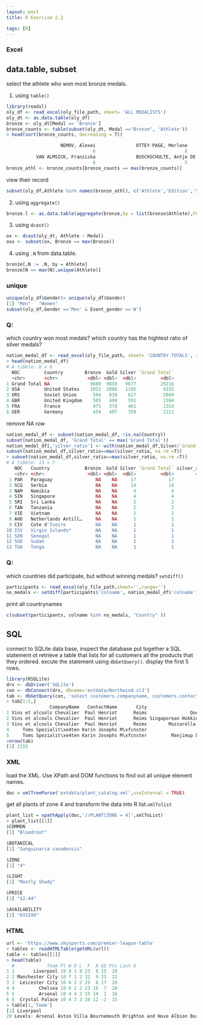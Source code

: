 ```yaml
---
layout: post
title: R Exercise 2.2

tags: [R]
---
```


### Excel
## data.table, subset
select the athlete who won most bronze medals.

1. using ```table()```
```r
library(readxl)
oly_df <- read_excel(oly_file_path, sheet= 'ALL MEDALISTS')
oly_dt <- as.data.table(oly_df)
bronze <- oly_dt[Medal == 'Bronze']
bronze_counts <- table(subset(oly_dt, Medal =="Bronze", 'Athlete'))
> head(sort(bronze_counts, decreasing = T))

                    NEMOV, Alexei               OTTEY-PAGE, Merlene                SAVOLAINEN, Heikki 
                                6                                 6                                 6 
           VAN ALMSICK, Franziska               BUSCHSCHULTE, Antje DE JONG, Adrianus Egbertus Willem 
                                6                                 5                                 5 
bronze_athl <- bronze_counts[bronze_counts == max(bronze_counts)]
```
view their record
```r
subset(oly_df,Athlete %in% names(bronze_athl), c('Athlete','Edition','Sport','Event'))
```

2. using ```aggregate()```
```r
bronze.l <- as.data.table(aggregate(bronze,by = list(bronze$Athlete),FUN = length))
```
3. using ```dcast()```
```r
ox <- dcast(oly_dt, Athlete ~ Medal)
oxx <- subset(ox, Bronze == max(Bronze))
```
4. using ```.N``` from data.table.
```r
bronze[,N := .N, by = Athlete]
bronze[N == max(N),unique(Athlete)]
```
### unique
```r 
unique(oly_df$Gender)> unique(oly_df$Gender)
[1] "Men"   "Women"
subset(oly_df,Gender =='Men' & Event_gender =='W')
```

### Q: 
which country won most medals?
which country has the hightest ratio of silver medals?

```r
nation_medal_df <- read_excel(oly_file_path, sheet= 'COUNTRY TOTALS', range = 'A147:F286')
> head(nation_medal_df)
# A tibble: 6 x 6
  NOC         Country        Bronze  Gold Silver `Grand Total`
  <chr>       <chr>           <dbl> <dbl>  <dbl>         <dbl>
1 Grand Total NA               9689  9850   9677         29216
2 USA         United States    1052  2088   1195          4335
3 URS         Soviet Union      584   838    627          2049
4 GBR         United Kingdom    505   498    591          1594
5 FRA         France            475   378    461          1314
6 GER         Germany           454   407    350          1211
```
remove NA row
```r
nation_medal_df <- subset(nation_medal_df, !is.na(Country))
subset(nation_medal_df, 'Grand Total' == max('Grand Total'))
nation_medal_df[,'silver_ratio'] <- with(nation_medal_df,Silver/`Grand Total`)
subset(nation_medal_df,silver_ratio==max(silver_ratio, na.rm =T))
> subset(nation_medal_df,silver_ratio==max(silver_ratio, na.rm =T))
# A tibble: 13 x 7
   NOC   Country             Bronze  Gold Silver `Grand Total` silver_ratio
   <chr> <chr>                <dbl> <dbl>  <dbl>         <dbl>        <dbl>
 1 PAR   Paraguay                NA    NA     17            17            1
 2 SCG   Serbia                  NA    NA     14            14            1
 3 NAM   Namibia                 NA    NA      4             4            1
 4 SIN   Singapore               NA    NA      4             4            1
 5 SRI   Sri Lanka               NA    NA      2             2            1
 6 TAN   Tanzania                NA    NA      2             2            1
 7 VIE   Vietnam                 NA    NA      2             2            1
 8 AHO   Netherlands Antill…     NA    NA      1             1            1
 9 CIV   Cote d'Ivoire           NA    NA      1             1            1
10 ISV   Virgin Islands*         NA    NA      1             1            1
11 SEN   Senegal                 NA    NA      1             1            1
12 SUD   Sudan                   NA    NA      1             1            1
13 TGA   Tonga                   NA    NA      1             1            1
```
### Q:
which countries did participate, but without winning medals? ```setdiff()```
```r
participants <- read_excel(oly_file_path,sheet='',range='')
no_medals <- setdiff(participants$'colname', nation_medal_df$'colname')
```
print all countrynames
```r
c(subset(participants, colname %in% no_medals, "Country" ))
```

## SQL
connect to SQLite data base, inspect the database put together a SQL statement ot retrieve a table that lists for all customers all the products that they ordered.
excute the statement using ```dbGetQuery()```.
display the first 5 rows.
```r
library(RSQLite)
drv <- dbDriver('SQLite')
con <- dbConnect(drv, dbname='extdata/Northwind.sl3')
tab <- dbGetQuery(con, 'select customers.companyname, customers.contactname, customers.city, products.productname from customers inner join orders on customers.customerid = orders.customerid inner join `order details` on orders.orderid = `order details`.orderid inner join products on `order details`.productid =products.productid')
> tab[1:5,]
                CompanyName   ContactName       City                   ProductName
1 Vins et alcools Chevalier  Paul Henriot      Reims                Queso Cabrales
2 Vins et alcools Chevalier  Paul Henriot      Reims Singaporean Hokkien Fried Mee
3 Vins et alcools Chevalier  Paul Henriot      Reims        Mozzarella di Giovanni
4     Toms Spezialit\xe4ten Karin Josephs M\xfcnster                          Tofu
5     Toms Spezialit\xe4ten Karin Josephs M\xfcnster         Manjimup Dried Apples
>nrow(tab)
[1] 2155
```
### XML
load the XML. Use XPath and DOM functions to find out all unique element names.
```r
doc = xmlTreeParse('extdata/plant_catalog.xml',useInternal = TRUE)
```
get all plants of zone 4 and transform the data into R list.```xmlTolist```
```r
plant_list = xpathApply(doc,'//PLANT[ZONE = 4]',xmlToList)
> plant_list[[1]]
$COMMON
[1] "Bloodroot"

$BOTANICAL
[1] "Sanguinaria canadensis"

$ZONE
[1] "4"

$LIGHT
[1] "Mostly Shady"

$PRICE
[1] "$2.44"

$AVAILABILITY
[1] "031599"
```
### HTML
```r
url <- 'https://www.skysports.com/premier-league-table'
> tables <- readHTMLTable(getURL(url))
table <- tables[[1]]
> head(table)
  #            Team Pl W D L  F  A GD Pts Last 6
1 1       Liverpool 10 9 1 0 23  8 15  28       
2 2 Manchester City 10 7 1 2 32  9 23  22       
3 3  Leicester City 10 6 2 2 25  8 17  20       
4 4         Chelsea 10 6 2 2 23 16  7  20       
5 5         Arsenal 10 4 4 2 15 14  1  16       
6 6  Crystal Palace 10 4 3 3 10 12 -2  15       
> table[1,'Team']
[1] Liverpool
20 Levels: Arsenal Aston Villa Bournemouth Brighton and Hove Albion Burnley Chelsea ... Wolverhampton Wanderers
```
